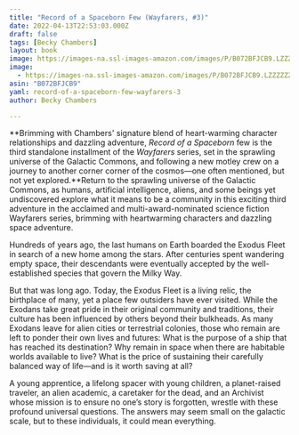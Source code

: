 ```yaml
---
title: "Record of a Spaceborn Few (Wayfarers, #3)"
date: 2022-04-13T22:53:03.000Z
draft: false
tags: [Becky Chambers]
layout: book
image: https://images-na.ssl-images-amazon.com/images/P/B072BFJCB9.LZZZZZZZ.jpg
image: 
  - https://images-na.ssl-images-amazon.com/images/P/B072BFJCB9.LZZZZZZZ.jpg
asin: "B072BFJCB9"
yaml: record-of-a-spaceborn-few-wayfarers-3
author: Becky Chambers

---
```


**Brimming with Chambers' signature blend of heart-warming character relationships and dazzling adventure, *Record of a Spaceborn* few is the third standalone installment of the *Wayfarers* series, set in the sprawling universe of the Galactic Commons, and following a new motley crew on a journey to another corner corner of the cosmos—one often mentioned, but not yet explored.**Return to the sprawling universe of the Galactic Commons, as humans, artificial intelligence, aliens, and some beings yet undiscovered explore what it means to be a community in this exciting third adventure in the acclaimed and multi-award-nominated science fiction Wayfarers series, brimming with heartwarming characters and dazzling space adventure.

Hundreds of years ago, the last humans on Earth boarded the Exodus Fleet in search of a new home among the stars. After centuries spent wandering empty space, their descendants were eventually accepted by the well-established species that govern the Milky Way.

But that was long ago. Today, the Exodus Fleet is a living relic, the birthplace of many, yet a place few outsiders have ever visited. While the Exodans take great pride in their original community and traditions, their culture has been influenced by others beyond their bulkheads. As many Exodans leave for alien cities or terrestrial colonies, those who remain are left to ponder their own lives and futures: What is the purpose of a ship that has reached its destination? Why remain in space when there are habitable worlds available to live? What is the price of sustaining their carefully balanced way of life—and is it worth saving at all?

A young apprentice, a lifelong spacer with young children, a planet-raised traveler, an alien academic, a caretaker for the dead, and an Archivist whose mission is to ensure no one’s story is forgotten, wrestle with these profound universal questions. The answers may seem small on the galactic scale, but to these individuals, it could mean everything.